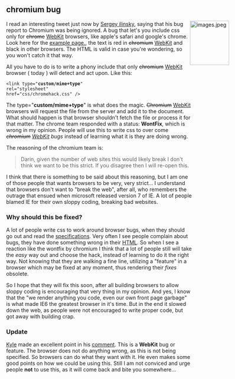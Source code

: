 <article><h2>chromium bug</h2><p><img style="float: right; margin-right: -100px;" title="images.jpeg" src="http://wnas.nl/user/files/images_20100510085318.jpeg" border="0" alt="images.jpeg" width="106" height="120" />I read an interesting tweet just now by <a href="http://twitter.com/ilinsky/statuses/13744604447">Sergey ilinsky﻿</a>, saying that his bug report to Chromium was being ignored. A bug that let's you include css only for <del>chrome</del> <ins>WebKit</ins> browsers, like apple's safari and google's chrome. Look here for the <a href="http://wnas.nl/files/chromebug/index.html">example page.</a>, the text is red in <del>chromium</del> <ins>WebKit</ins> and black in other browsers. The HTML is valid in case you're wondering, so you won't catch it that way.</p><p>All you have to do is to write a phony include that only <del>chromium</del> <ins>WebKit</ins> browser ( today ) will detect and act upon. Like this:</p><pre><code>&lt;link type="<strong>custom/mime+type</strong>"<br />rel="stylesheet" <br />href="css/chromehack.css" /&gt;</code></pre><p>The type="<strong>custom/mime+type</strong>" is what does the magic. <del>Chromium</del> <ins>WebKit</ins> browsers will request the file from the server and add it to the document. What should happen is that browser shouldn't fetch the file or process it for that matter. The chrome team responded with a status: <strong>WontFix</strong>, which is wrong in my opinion. People will use this to write css to over come <em><del>chromium</del> <ins>WebKit</ins> bugs</em> instead of learning what it is they are doing wrong.</p><p>The reasoning of the chromium team is:</p><blockquote cite="http://code.google.com/u/jon@chromium.org/"><p>Darin, given the number of web sites this would likely break I don't think we want to be this strict.  If you disagree then I will re-open this.</p></blockquote><p>I think that there is something to be said about this reasoning, but I am one of those people that wants browsers to be very, very strict... I understand that browsers don't want to "break the web", after all, who remembers the outrage that ensued when microsoft released version 7 of IE. A lot of people blamed IE for their own sloppy coding, breaking bad websites.</p><h3>Why should this be fixed?</h3><p>A lot of people write css to work around browser bugs, when they should go out and read the <a href="http://www.w3.org/TR/CSS2/">specifications</a>. Very often I see people complain about bugs, they have done something wrong in their <a href="http://wnas.nl/invalid-html">HTML</a>. So when I see a reaction like the wontfix by chromium I think that a lot of people still will take the <em>easy</em> way out and choose the hack, instead of learning to do it the right way. Not knowing that they are walking a fine line, utilizing a "feature" in a browser which may be fixed at any moment, thus rendering their <em>fixes</em> obsolete.</p><p>So I hope that they will fix this soon, after all building browsers to allow sloppy coding is encouraging that very thing in my opinion. And yes, I know that the "we render anything you code, even our own front page garbage" is what made IE6 the greatest browser in it's time. But in the end it slowed down the web, as people were not encouraged to write proper code, but got away with building crap.</p><h3>Update</h3><p><a href="http://blog.getify.com/">Kyle</a> made an excellent point in his <a href="http://wnas.nl/chromium-bug#comment-18947">comment</a>. This is a <strong>WebKit</strong> bug or feature. The browser does not do anything wrong, as this is not being specified. So browsers can do what they want with it. He even makes some good points on how we could be using this. Still I am not conviced and urge people <strong>not</strong> to use this, as it will come back and bite you somewhere...</p></article>